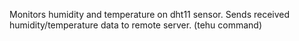 Monitors humidity and temperature on dht11 sensor. 
Sends received humidity/temperature data to remote server. (tehu command)